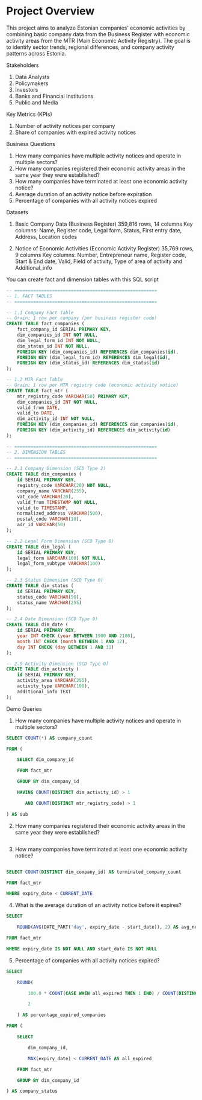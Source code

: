 # Project Overview
This project aims to analyze Estonian companies’ economic activities by combining basic company data from the Business Register with economic activity areas from the MTR (Main Economic Activity Registry). The goal is to identify sector trends, regional differences, and company activity patterns across Estonia.

Stakeholders   
1. Data Analysts
2. Policymakers
3. Investors
4. Banks and Financial Institutions
5. Public and Media

Key Metrics (KPIs)
1. Number of activity notices per company
2. Share of companies with expired activity notices

Business Questions
1. How many companies have multiple activity notices and operate in multiple sectors?
2. How many companies registered their economic activity areas in the same year they were established?
3. How many companies have terminated at least one economic activity notice?
4. Average duration of an activity notice before expiration
5. Percentage of companies with all activity notices expired

Datasets
1. Basic Company Data (Business Register)
359,816 rows, 14 columns
Key columns: Name, Register code, Legal form, Status, First entry date, Address, Location codes

2. Notice of Economic Activities (Economic Activity Register)
35,769 rows, 9 columns
Key columns: Number, Entrepreneur name, Register code, Start & End date, Valid, Field of activity, Type of area of activity and Additional_info 

You can create fact and dimension tables with this SQL script

```sql
-- =====================================================
-- 1. FACT TABLES
-- =====================================================

-- 1.1 Company Fact Table
-- Grain: 1 row per company (per business register code)
CREATE TABLE fact_companies (
    fact_company_id SERIAL PRIMARY KEY,
    dim_companies_id INT NOT NULL,
    dim_legal_form_id INT NOT NULL,
    dim_status_id INT NOT NULL,
    FOREIGN KEY (dim_companies_id) REFERENCES dim_companies(id),
    FOREIGN KEY (dim_legal_form_id) REFERENCES dim_legal(id),
    FOREIGN KEY (dim_status_id) REFERENCES dim_status(id)
);

-- 1.2 MTR Fact Table
-- Grain: 1 row per MTR registry code (economic activity notice)
CREATE TABLE fact_mtr (
    mtr_registry_code VARCHAR(50) PRIMARY KEY,
    dim_companies_id INT NOT NULL,
    valid_from DATE,
    valid_to DATE,
    dim_activity_id INT NOT NULL,
    FOREIGN KEY (dim_companies_id) REFERENCES dim_companies(id),
    FOREIGN KEY (dim_activity_id) REFERENCES dim_activity(id)
);

-- =====================================================
-- 2. DIMENSION TABLES
-- =====================================================

-- 2.1 Company Dimension (SCD Type 2)
CREATE TABLE dim_companies (
    id SERIAL PRIMARY KEY,
    registry_code VARCHAR(20) NOT NULL,
    company_name VARCHAR(255),
    vat_code VARCHAR(20),
    valid_from TIMESTAMP NOT NULL,
    valid_to TIMESTAMP,
    normalized_address VARCHAR(500),
    postal_code VARCHAR(10),
    adr_id VARCHAR(50)
);

-- 2.2 Legal Form Dimension (SCD Type 0)
CREATE TABLE dim_legal (
    id SERIAL PRIMARY KEY,
    legal_form VARCHAR(100) NOT NULL,
    legal_form_subtype VARCHAR(100)
);

-- 2.3 Status Dimension (SCD Type 0)
CREATE TABLE dim_status (
    id SERIAL PRIMARY KEY,
    status_code VARCHAR(50),
    status_name VARCHAR(255)
);

-- 2.4 Date Dimension (SCD Type 0)
CREATE TABLE dim_date (
    id SERIAL PRIMARY KEY,
    year INT CHECK (year BETWEEN 1900 AND 2100),
    month INT CHECK (month BETWEEN 1 AND 12),
    day INT CHECK (day BETWEEN 1 AND 31)
);

-- 2.5 Activity Dimension (SCD Type 0)
CREATE TABLE dim_activity (
    id SERIAL PRIMARY KEY,
    activity_area VARCHAR(255),
    activity_type VARCHAR(100),
    additional_info TEXT
);
```
Demo Queries
1. How many companies have multiple activity notices and operate in multiple sectors?  

```sql
SELECT COUNT(*) AS company_count 

FROM ( 

    SELECT dim_company_id 

    FROM fact_mtr 

    GROUP BY dim_company_id 

    HAVING COUNT(DISTINCT dim_activity_id) > 1 

       AND COUNT(DISTINCT mtr_registry_code) > 1 

) AS sub 
```
 

2. How many companies registered their economic activity areas in the same year they were established? 

```sql
```

3. How many companies have terminated at least one economic activity notice?
```sql

SELECT COUNT(DISTINCT dim_company_id) AS terminated_company_count 

FROM fact_mtr 

WHERE expiry_date < CURRENT_DATE 
```
 

4. What is the average duration of an activity notice before it expires? 
```sql
SELECT  

    ROUND(AVG(DATE_PART('day', expiry_date - start_date)), 2) AS avg_notice_duration_days 

FROM fact_mtr 

WHERE expiry_date IS NOT NULL AND start_date IS NOT NULL 
```
 

5. Percentage of companies with all activity notices expired? 
```sql
SELECT  

    ROUND( 

        100.0 * COUNT(CASE WHEN all_expired THEN 1 END) / COUNT(DISTINCT dim_company_id), 

        2 

    ) AS percentage_expired_companies 

FROM ( 

    SELECT  

        dim_company_id, 

        MAX(expiry_date) < CURRENT_DATE AS all_expired 

    FROM fact_mtr 

    GROUP BY dim_company_id 

) AS company_status 
```

